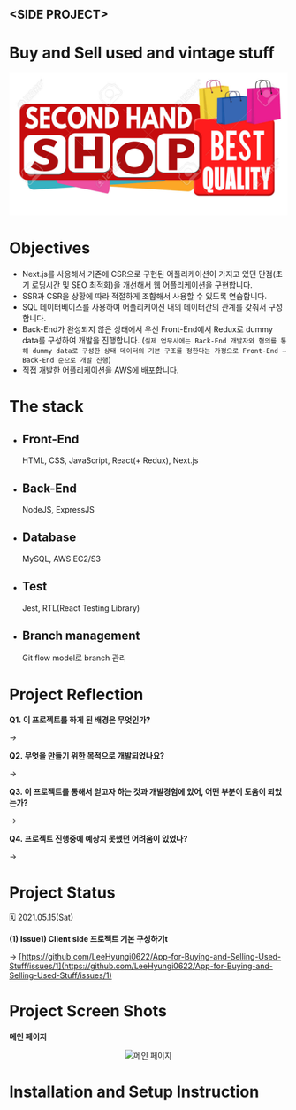 ## \<SIDE PROJECT>

# **Buy and Sell used and vintage stuff**

<div align="center">
  <img src="images/210515_second-hand-shop-banner.jpeg" alt="메인 이미지"/>
</div>

# **Objectives**

- Next.js를 사용해서 기존에 CSR으로 구현된 어플리케이션이 가지고 있던 단점(초기 로딩시간 및 SEO 최적화)을 개선해서 웹 어플리케이션을 구현합니다.
- SSR과 CSR을 상황에 따라 적절하게 조합해서 사용할 수 있도록 연습합니다.
- SQL 데이터베이스를 사용하여 어플리케이션 내의 데이터간의 관계를 갖춰서 구성합니다.
- Back-End가 완성되지 않은 상태에서 우선 Front-End에서 Redux로 dummy data를 구성하여 개발을 진행합니다. (`실제 업무시에는 Back-End 개발자와 협의를 통해 dummy data로 구성한 상태 데이터의 기본 구조를 정한다는 가정으로 Front-End → Back-End 순으로 개발 진행`)
- 직접 개발한 어플리케이션을 AWS에 배포합니다.

# **The stack**

- ## Front-End
  HTML, CSS, JavaScript, React(+ Redux), Next.js
- ## Back-End
  NodeJS, ExpressJS
- ## Database
  MySQL, AWS EC2/S3
- ## Test
  Jest, RTL(React Testing Library)
- ## Branch management
  Git flow model로 branch 관리

# **Project Reflection**

<b>Q1.&nbsp;이 프로젝트를 하게 된 배경은 무엇인가?</b> <br/>

→

<b>Q2.&nbsp;무엇을 만들기 위한 목적으로 개발되었나요?</b> <br/>

→

<b>Q3.&nbsp;이 프로젝트를 통해서 얻고자 하는 것과 개발경험에 있어, 어떤 부분이 도움이 되었는가?</b> <br/>

→

<b>Q4.&nbsp;프로젝트 진행중에 예상치 못했던 어려움이 있었나?</b> <br/>

→

# **Project Status**

🗓️ 2021.05.15(Sat)

**(1) Issue1) Client side 프로젝트 기본 구성하기t**

→ [https://github.com/LeeHyungi0622/App-for-Buying-and-Selling-Used-Stuff/issues/1](https://github.com/LeeHyungi0622/App-for-Buying-and-Selling-Used-Stuff/issues/1)

# **Project Screen Shots**

**메인 페이지**

<div align="center">
  <img src="" alt="메인 페이지"/>
</div>

# **Installation and Setup Instruction**
